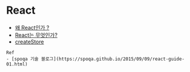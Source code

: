 # React

- [왜 React인가 ?](./why-react.md)
- [React는 무엇인가?](./what-react.md)
- [createStore](./create-store.md)

```
Ref
- [spoqa 기술 블로그](https://spoqa.github.io/2015/09/09/react-guide-01.html)
```
